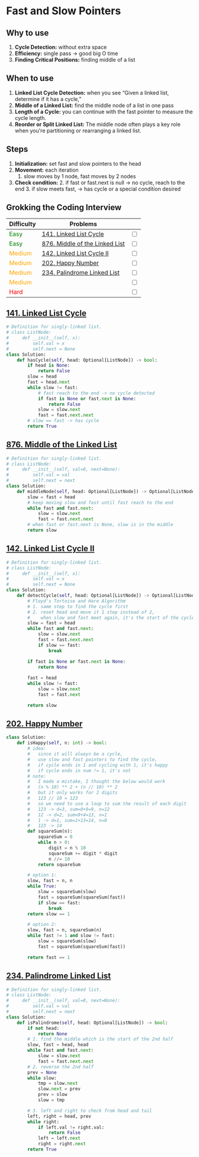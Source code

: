 # Fast and Slow Pointers
## Why to use
1. **Cycle Detection:** without extra space
2. **Efficiency:** single pass -> good big O time
3. **Finding Critical Positions:**  finding middle  of a list
## When to use
1. **Linked List Cycle Detection:** when you see “Given a linked list, determine if it has a cycle,”
2. **Middle of a Linked List:** find the middle node of a list in one pass
3. **Length of a Cycle:** you can continue with the fast pointer to measure the cycle length.
4. **Reorder or Split Linked List:** The middle node often plays a key role when you're partitioning or rearranging a linked list.
## Steps
1. **Initialization:** set fast and slow pointers to the head
2. **Movement:** each iteration
	1. slow moves by 1 node, fast moves by 2 nodes
3. **Check condition:**
	2. if fast or fast.next is null -> no cycle, reach to the end
	3. if slow meets fast, -> has cycle or a special condition desired
## Grokking the Coding Interview

| Difficulty                                 | Problems                                                                                   |                         |
| ------------------------------------------ | ------------------------------------------------------------------------------------------ | ----------------------- |
| <span style="color: green;">Easy</span>    | [141. Linked List Cycle](https://leetcode.com/problems/linked-list-cycle/)                 | <input type="checkbox"> |
| <span style="color: green;">Easy</span>    | [876. Middle of the Linked List](https://leetcode.com/problems/middle-of-the-linked-list/) | <input type="checkbox"> |
| <span style="color: orange;">Medium</span> | [142. Linked List Cycle II](https://leetcode.com/problems/linked-list-cycle-ii/)           | <input type="checkbox"> |
| <span style="color: orange;">Medium</span> | [202. Happy Number](https://leetcode.com/problems/happy-number/)                           | <input type="checkbox"> |
| <span style="color: orange;">Medium</span> | [234. Palindrome Linked List](https://leetcode.com/problems/palindrome-linked-list/)       | <input type="checkbox"> |
| <span style="color: orange;">Medium</span> |                                                                                            | <input type="checkbox"> |
| <span style="color: red;">Hard</span>      |                                                                                            | <input type="checkbox"> |
## [141. Linked List Cycle](https://leetcode.com/problems/linked-list-cycle/)
```python
# Definition for singly-linked list.
# class ListNode:
#     def __init__(self, x):
#         self.val = x
#         self.next = None
class Solution:
    def hasCycle(self, head: Optional[ListNode]) -> bool:
        if head is None:
            return False
        slow = head
        fast = head.next
        while slow != fast:
            # fast reach to the end -> no cycle detected
            if fast is None or fast.next is None:
                return False
            slow = slow.next
            fast = fast.next.next
        # slow == fast -> has cycle
        return True
```
## [876. Middle of the Linked List](https://leetcode.com/problems/middle-of-the-linked-list/)
```python
# Definition for singly-linked list.
# class ListNode:
#     def __init__(self, val=0, next=None):
#         self.val = val
#         self.next = next
class Solution:
    def middleNode(self, head: Optional[ListNode]) -> Optional[ListNode]:
        slow = fast = head
        # keep moving slow and fast until fast reach to the end
        while fast and fast.next:
            slow = slow.next
            fast = fast.next.next
        # when fast or fast.next is None, slow is in the middle
        return slow
```
## [142. Linked List Cycle II](https://leetcode.com/problems/linked-list-cycle-ii/)
```python
# Definition for singly-linked list.
# class ListNode:
#     def __init__(self, x):
#         self.val = x
#         self.next = None
class Solution:
    def detectCycle(self, head: Optional[ListNode]) -> Optional[ListNode]:
	    # Floyd's Tortoise and Hare Algorithm
	    # 1. same step to find the cycle first
	    # 2. reset head and move it 1 step instead of 2,
	    #    when slow and fast meet again, it's the start of the cycle
        slow = fast = head
        while fast and fast.next:
            slow = slow.next
            fast = fast.next.next
            if slow == fast:
                break

        if fast is None or fast.next is None:
            return None
  
        fast = head
        while slow != fast:
            slow = slow.next
            fast = fast.next

        return slow
```
## [202. Happy Number](https://leetcode.com/problems/happy-number/)
```python
class Solution:
    def isHappy(self, n: int) -> bool:
	    # idea: 
	    #   since it will always be a cycle,
	    #   use slow and fast pointers to find the cycle,
	    #   if cycle ends in 1 and cycling with 1, it's happy
	    #   if cycle ends in num != 1, it's not
        # note:
        #   I made a mistake, I thought the below would work
        #   (n % 10) ** 2 + (n // 10) ** 2
        #   but it only works for 2 digits
        #   123 // 10 = 123
        #   so we need to use a loop to sum the result of each digit
        #   123 -> d=3, sum=0+9=9, n=12
        #   12 -> d=2, sum=9+4=13, n=1
        #   1 -> d=1, sum=1+13=14, n=0
        #   123 -> 14 
        def squareSum(n):
            squareSum = 0
            while n > 0:
                digit = n % 10
                squareSum += digit * digit
                n //= 10
            return squareSum

		# option 1:
        slow, fast = n, n
        while True:
            slow = squareSum(slow)
            fast = squareSum(squareSum(fast))
            if slow == fast:
                break
        return slow == 1

        # option 2:
		slow, fast = n, squareSum(n)
        while fast != 1 and slow != fast:
            slow = squareSum(slow)
            fast = squareSum(squareSum(fast))

        return fast == 1
```

## [234. Palindrome Linked List](https://leetcode.com/problems/palindrome-linked-list/)
```python
# Definition for singly-linked list.
# class ListNode:
#     def __init__(self, val=0, next=None):
#         self.val = val
#         self.next = next
class Solution:
    def isPalindrome(self, head: Optional[ListNode]) -> bool:
        if not head:
            return None
        # 1. find the middle which is the start of the 2nd half
        slow, fast = head, head
        while fast and fast.next:
            slow = slow.next
            fast = fast.next.next
        # 2. reverse the 2nd half
        prev = None
        while slow:
            tmp = slow.next
            slow.next = prev
            prev = slow
            slow = tmp

        # 3. left and right to check from head and tail
        left, right = head, prev
        while right:
            if left.val != right.val:
                return False
            left = left.next
            right = right.next
        return True
```
